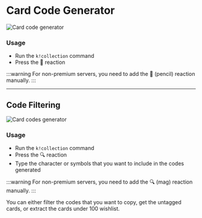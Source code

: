 # Card Code Generator

![Card code generator](/img/features/codes.png)

### Usage
- Run the `k!collection` command
- Press the 📝 reaction​​

:::warning
For non-premium servers, you need to add the 📝 (pencil) reaction manually.
:::

---
## Code Filtering

![Card codes generator](/img/features/filter.png)

### Usage
- Run the `k!collection` command
- Press the 🔍 reaction
- Type the character or symbols that you want to include in the codes generated​​

:::warning
For non-premium servers, you need to add the 🔍 (mag) reaction manually.
:::

You can either filter the codes that you want to copy, get the untagged cards, or extract the cards under 100 wishlist.
